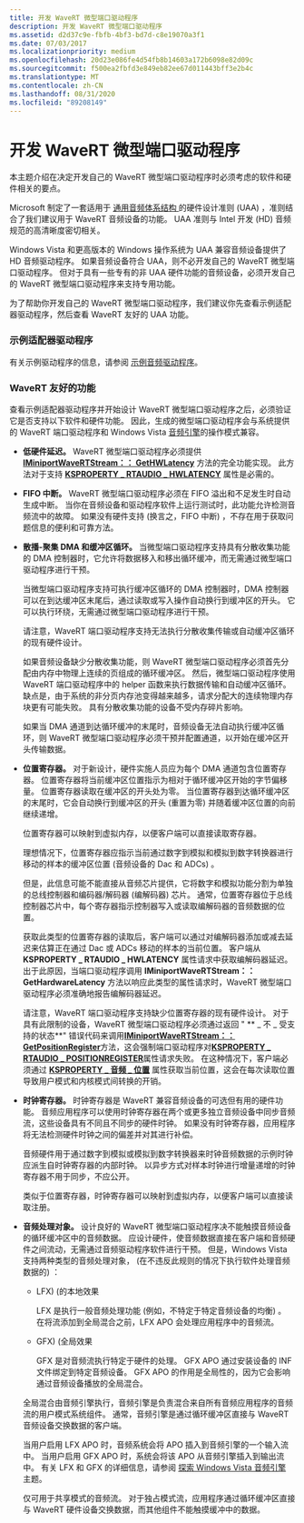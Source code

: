```yaml
---
title: 开发 WaveRT 微型端口驱动程序
description: 开发 WaveRT 微型端口驱动程序
ms.assetid: d2d37c9e-fbfb-4bf3-bd7d-c8e19070a3f1
ms.date: 07/03/2017
ms.localizationpriority: medium
ms.openlocfilehash: 20d23e086fe4d54fb8b14603a172b6098e82d09c
ms.sourcegitcommit: f500ea2fbfd3e849eb82ee67d011443bff3e2b4c
ms.translationtype: MT
ms.contentlocale: zh-CN
ms.lasthandoff: 08/31/2020
ms.locfileid: "89208149"
---
```

# <a name="developing-a-wavert-miniport-driver"></a>开发 WaveRT 微型端口驱动程序


本主题介绍在决定开发自己的 WaveRT 微型端口驱动程序时必须考虑的软件和硬件相关的要点。

Microsoft 制定了一套适用于 [通用音频体系结构 ](https://download.microsoft.com/download/9/c/5/9c5b2167-8017-4bae-9fde-d599bac8184a/UAA_Guidelines.doc) 的硬件设计准则 (UAA) ，准则结合了我们建议用于 WaveRT 音频设备的功能。 UAA 准则与 Intel 开发 (HD) 音频规范的高清晰度密切相关。

Windows Vista 和更高版本的 Windows 操作系统为 UAA 兼容音频设备提供了 HD 音频驱动程序。 如果音频设备符合 UAA，则不必开发自己的 WaveRT 微型端口驱动程序。 但对于具有一些专有的非 UAA 硬件功能的音频设备，必须开发自己的 WaveRT 微型端口驱动程序来支持专用功能。

为了帮助你开发自己的 WaveRT 微型端口驱动程序，我们建议你先查看示例适配器驱动程序，然后查看 WaveRT 友好的 UAA 功能。

### <a name="span-idthe_sample_adapter_driverspanspan-idthe_sample_adapter_driverspanthe-sample-adapter-driver"></a><span id="the_sample_adapter_driver"></span><span id="THE_SAMPLE_ADAPTER_DRIVER"></span>示例适配器驱动程序

有关示例驱动程序的信息，请参阅 [示例音频驱动程序](sample-audio-drivers.md)。

### <a name="span-idthe_wavert_friendly_featuresspanspan-idthe_wavert_friendly_featuresspanthe-wavert-friendly-features"></a><span id="the_wavert_friendly_features"></span><span id="THE_WAVERT_FRIENDLY_FEATURES"></span>WaveRT 友好的功能

查看示例适配器驱动程序并开始设计 WaveRT 微型端口驱动程序之后，必须验证它是否支持以下软件和硬件功能。 因此，生成的微型端口驱动程序会与系统提供的 WaveRT 端口驱动程序和 Windows Vista [音频引擎](exploring-the-windows-vista-audio-engine.md)的操作模式兼容。

-   **低硬件延迟。** WaveRT 微型端口驱动程序必须提供 [**IMiniportWaveRTStream：： GetHWLatency**](/previous-versions/windows/hardware/drivers/ff536747(v=vs.85)) 方法的完全功能实现。 此方法对于支持 [**KSPROPERTY \_ RTAUDIO \_ HWLATENCY**](./ksproperty-rtaudio-hwlatency.md) 属性是必需的。

-   **FIFO 中断。** WaveRT 微型端口驱动程序必须在 FIFO 溢出和不足发生时自动生成中断。 当你在音频设备和驱动程序软件上运行测试时，此功能允许检测音频流中的故障。 如果没有硬件支持 (换言之，FIFO 中断) ，不存在用于获取问题信息的便利和可靠方法。

-   **散播-聚集 DMA 和缓冲区循环。** 当微型端口驱动程序支持具有分散收集功能的 DMA 控制器时，它允许将数据移入和移出循环缓冲，而无需通过微型端口驱动程序进行干预。

    当微型端口驱动程序支持可执行缓冲区循环的 DMA 控制器时，DMA 控制器可以在到达缓冲区末尾后，通过读取或写入操作自动换行到缓冲区的开头。 它可以执行环绕，无需通过微型端口驱动程序进行干预。

    请注意，WaveRT 端口驱动程序支持无法执行分散收集传输或自动缓冲区循环的现有硬件设计。

    如果音频设备缺少分散收集功能，则 WaveRT 微型端口驱动程序必须首先分配由内存中物理上连续的页组成的循环缓冲区。 然后，微型端口驱动程序使用 WaveRT 端口驱动程序中的 helper 函数来执行数据传输和自动缓冲区循环。 缺点是，由于系统的非分页内存池变得越来越多，请求分配大的连续物理内存块更有可能失败。 具有分散收集功能的设备不受内存碎片影响。

    如果当 DMA 通道到达循环缓冲的末尾时，音频设备无法自动执行缓冲区循环，则 WaveRT 微型端口驱动程序必须干预并配置通道，以开始在缓冲区开头传输数据。

-   **位置寄存器。** 对于新设计，硬件实施人员应为每个 DMA 通道包含位置寄存器。 位置寄存器将当前缓冲区位置指示为相对于循环缓冲区开始的字节偏移量。 位置寄存器读取在缓冲区的开头处为零。 当位置寄存器到达循环缓冲区的末尾时，它会自动换行到缓冲区的开头 (重置为零) 并随着缓冲区位置的向前继续递增。

    位置寄存器可以映射到虚拟内存，以便客户端可以直接读取寄存器。

    理想情况下，位置寄存器应指示当前通过数字到模拟和模拟到数字转换器进行移动的样本的缓冲区位置 (音频设备的 Dac 和 ADCs) 。

    但是，此信息可能不能直接从音频芯片提供，它将数字和模拟功能分割为单独的总线控制器和编码器/解码器 (编解码器) 芯片。 通常，位置寄存器位于总线控制器芯片中，每个寄存器指示控制器写入或读取编解码器的音频数据的位置。

    获取此类型的位置寄存器的读取后，客户端可以通过对编解码器添加或减去延迟来估算正在通过 Dac 或 ADCs 移动的样本的当前位置。 客户端从 **KSPROPERTY \_ RTAUDIO \_ HWLATENCY** 属性请求中获取编解码器延迟。 出于此原因，当端口驱动程序调用 **IMiniportWaveRTStream：： GetHardwareLatency** 方法以响应此类型的属性请求时，WaveRT 微型端口驱动程序必须准确地报告编解码器延迟。

    请注意，WaveRT 端口驱动程序支持缺少位置寄存器的现有硬件设计。 对于具有此限制的设备，WaveRT 微型端口驱动程序必须通过返回 " ** \_ 不 \_ 受支持的状态**" 错误代码来调用[**IMiniportWaveRTStream：： GetPositionRegister**](/previous-versions/windows/hardware/drivers/ff536752(v=vs.85))方法，这会强制端口驱动程序对[**KSPROPERTY \_ RTAUDIO \_ POSITIONREGISTER**](./ksproperty-rtaudio-positionregister.md)属性请求失败。 在这种情况下，客户端必须通过 [**KSPROPERTY \_ 音频 \_ 位置**](./ksproperty-audio-position.md) 属性获取当前位置，这会在每次读取位置导致用户模式和内核模式间转换的开销。

-   **时钟寄存器。** 时钟寄存器是 WaveRT 兼容音频设备的可选但有用的硬件功能。 音频应用程序可以使用时钟寄存器在两个或更多独立音频设备中同步音频流，这些设备具有不同且不同步的硬件时钟。 如果没有时钟寄存器，应用程序将无法检测硬件时钟之间的偏差并对其进行补偿。

    音频硬件用于通过数字到模拟或模拟到数字转换器来时钟音频数据的示例时钟应派生自时钟寄存器的内部时钟。 以异步方式对样本时钟进行增量递增的时钟寄存器不用于同步，不应公开。

    类似于位置寄存器，时钟寄存器可以映射到虚拟内存，以便客户端可以直接读取注册。

-   **音频处理对象。** 设计良好的 WaveRT 微型端口驱动程序决不能触摸音频设备的循环缓冲区中的音频数据。 应设计硬件，使音频数据直接在客户端和音频硬件之间流动，无需通过音频驱动程序软件进行干预。 但是，Windows Vista 支持两种类型的音频处理对象， (在不违反此规则的情况下执行软件处理音频数据的) ：

    -   LFX)  (的本地效果

        LFX 是执行一般音频处理功能 (例如，不特定于特定音频设备的均衡) 。 在将流添加到全局混合之前，LFX APO 会处理应用程序中的音频流。

    -   GFX)  (全局效果

        GFX 是对音频流执行特定于硬件的处理。 GFX APO 通过安装设备的 INF 文件绑定到特定音频设备。 GFX APO 的作用是全局性的，因为它会影响通过音频设备播放的全局混合。
    
    全局混合由音频引擎执行，音频引擎是负责混合来自所有音频应用程序的音频流的用户模式系统组件。 通常，音频引擎是通过循环缓冲区直接与 WaveRT 音频设备交换数据的客户端。

    当用户启用 LFX APO 时，音频系统会将 APO 插入到音频引擎的一个输入流中。 当用户启用 GFX APO 时，系统会将该 APO 从音频引擎插入到输出流中。 有关 LFX 和 GFX 的详细信息，请参阅 [探索 Windows Vista 音频引擎](exploring-the-windows-vista-audio-engine.md) 主题。

    仅可用于共享模式的音频流。 对于独占模式流，应用程序通过循环缓冲区直接与 WaveRT 硬件设备交换数据，而其他组件不能触摸缓冲中的数据。

 

